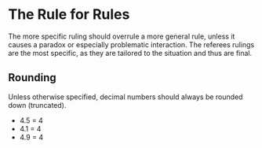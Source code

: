 ---
---

# The Rule for Rules

The more specific ruling should overrule a more general rule, unless it causes a paradox or especially problematic interaction. The referees rulings are the most specific, as they are tailored to the situation and thus are final.

## Rounding

Unless otherwise specified, decimal numbers should always be rounded down (truncated).

* 4.5 = 4
* 4.1 = 4
* 4.9 = 4
